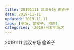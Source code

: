 ```yaml
---
title: 20191111 武汉专场 偷斧子 
date: 2019-11-11
updated: 2019-11-11
tags: [专场, 偷斧子, 相声]
categories: (2019)己亥年场次
---
```

20191111 武汉专场 偷斧子 